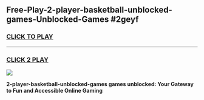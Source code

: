 
## Free-Play-2-player-basketball-unblocked-games-Unblocked-Games #2geyf
<h3>
<a href="https://news.freeplayer.one?title=2-player-basketball-unblocked-games&ref=8M">CLICK TO PLAY</a></h3>
<hr>

<h3>
<a href="https://news.freeplayer.one?title=2-player-basketball-unblocked-games&ref=8M">CLICK 2 PLAY</a>
  
</h3>

<a href="https://news.freeplayer.one?title=2-player-basketball-unblocked-games&ref=8M"><img src="https://clearcache.store/games.png"></a>


**2-player-basketball-unblocked-games games unblocked: Your Gateway to Fun and Accessible Online Gaming**
